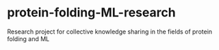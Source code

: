# protein-folding-ML-research

Research project for collective knowledge sharing in the fields of protein folding and ML
